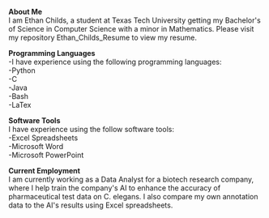 **About Me** <br>
I am Ethan Childs, a student at Texas Tech University getting my Bachelor's of Science in Computer Science with a minor in Mathematics. Please visit my repository Ethan_Childs_Resume to view my resume.

**Programming Languages** <br>
-I have experience using the following programming languages: <br>
-Python <br>
-C <br>
-Java <br>
-Bash <br>
-LaTex <br>

**Software Tools** <br>
I have experience using the follow software tools: <br>
-Excel Spreadsheets <br>
-Microsoft Word <br> 
-Microsoft PowerPoint <br>

**Current Employment** <br>
I am currently working as a Data Analyst for a biotech research company, where I help train the company's AI to enhance the accuracy of pharmaceutical test data on C. elegans. I also compare my own annotation data to the AI's results using Excel spreadsheets.


<!---
Ethan-Childs/Ethan-Childs is a ✨ special ✨ repository because its `README.md` (this file) appears on your GitHub profile.
You can click the Preview link to take a look at your changes.
--->
